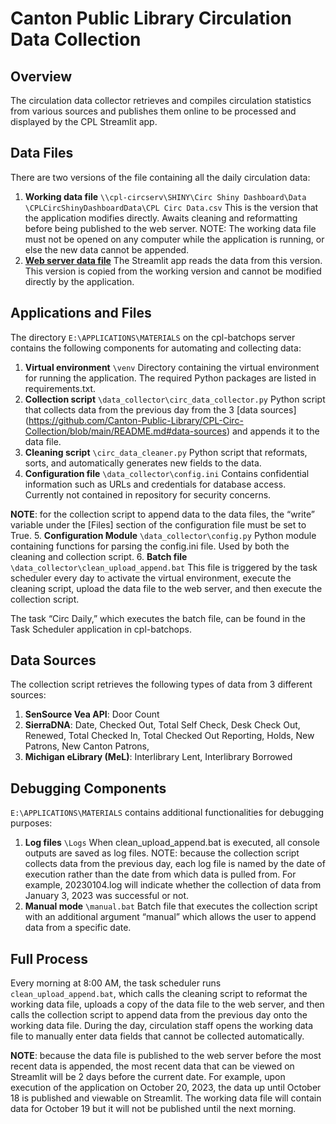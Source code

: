 # Canton Public Library Circulation Data Collection

## Overview
The circulation data collector retrieves and compiles circulation statistics 
from various sources and publishes them online to be processed and displayed 
by the CPL Streamlit app. 

## Data Files
There are two versions of the file containing all the daily circulation data:
1. **Working data file** `\\cpl-circserv\SHINY\Circ Shiny Dashboard\Data
\CPLCircShinyDashboardData\CPL Circ Data.csv`
This is the version that the application modifies directly. Awaits cleaning 
and reformatting before being published to the web server.
NOTE: The working data file must not be opened on any computer while the 
application is running, or else the new data cannot be appended. 
2.	[**Web server data file**](https://sat.cantonpl.org/shiny/CPL%20Circ%20Data.csv)
The Streamlit app reads the data from this version. This version is copied from 
the working version and cannot be modified directly by the application.

## Applications and Files
The directory `E:\APPLICATIONS\MATERIALS` on the cpl-batchops server contains
the following components for automating and collecting data:
1.	**Virtual environment** `\venv` 
Directory containing the virtual environment for running the application. The 
required Python packages are listed in requirements.txt. 
2.	**Collection script** `\data_collector\circ_data_collector.py`
Python script that collects data from the previous day from the 3 [data sources]
(https://github.com/Canton-Public-Library/CPL-Circ-Collection/blob/main/README.md#data-sources)
and appends it to the data file. 
3.	**Cleaning script** `\circ_data_cleaner.py`
Python script that reformats, sorts, and automatically generates new fields to the data. 
4.	**Configuration file** `\data_collector\config.ini`
Contains confidential information such as URLs and credentials for database access.
Currently not contained in repository for security concerns. 

**NOTE**: for the collection script to append data to the data files, the “write” 
variable under the [Files] section of the configuration file must be set to True. 
5.	**Configuration Module** `\data_collector\config.py`
Python module containing functions for parsing the config.ini file. Used by both 
the cleaning and collection script.
6.	**Batch file** `\data_collector\clean_upload_append.bat`
This file is triggered by the task scheduler every day to activate the virtual 
environment, execute the cleaning script, upload the data file to the web server, 
and then execute the collection script. 

The task “Circ Daily,” which executes the batch file, can be found in the 
Task Scheduler application in cpl-batchops. 

## Data Sources
The collection script retrieves the following types of data from 3 different sources:
1.	**SenSource Vea API**: Door Count
2.	**SierraDNA**: Date, Checked Out, Total Self Check, Desk Check Out, Renewed, 
Total Checked In, Total Checked Out Reporting, Holds, New Patrons, New Canton Patrons, 
3.	**Michigan eLibrary (MeL)**: Interlibrary Lent, Interlibrary Borrowed

## Debugging Components
`E:\APPLICATIONS\MATERIALS` contains additional functionalities for debugging purposes:
1.	**Log files** `\Logs`
When clean_upload_append.bat is executed, all console outputs are saved as log files. 
NOTE: because the collection script collects data from the previous day, each log file
is named by the date of execution rather than the date from which data is pulled from.
For example, 20230104.log will indicate whether the collection of data from January 3,
2023 was successful or not. 
2.	**Manual mode** `\manual.bat`
Batch file that executes the collection script with an additional argument “manual” 
which allows the user to append data from a specific date. 

## Full Process
Every morning at 8:00 AM, the task scheduler runs `clean_upload_append.bat`, 
which calls the cleaning script to reformat the working data file, uploads a copy of 
the data file to the web server, and then calls the collection script to append data from 
the previous day onto the working data file. During the day, circulation staff opens the 
working data file to manually enter data fields that cannot be collected automatically. 

**NOTE**: because the data file is published to the web server before the most recent 
data is appended, the most recent data that can be viewed on Streamlit will be 2 days 
before the current date. For example, upon execution of the application on October 20, 2023, 
the data up until October 18 is published and viewable on Streamlit. The working data 
file will contain data for October 19 but it will not be published until the next morning. 
